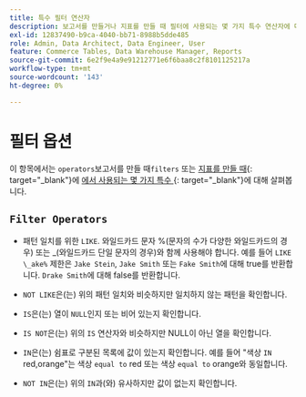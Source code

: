 ```yaml
---
title: 특수 필터 연산자
description: 보고서를 만들거나 지표를 만들 때 필터에 사용되는 몇 가지 특수 연산자에 대해 알아봅니다.
exl-id: 12837490-b9ca-4040-bb71-8988b5dde485
role: Admin, Data Architect, Data Engineer, User
feature: Commerce Tables, Data Warehouse Manager, Reports
source-git-commit: 6e2f9e4a9e91212771e6f6baa8c2f8101125217a
workflow-type: tm+mt
source-wordcount: '143'
ht-degree: 0%

---
```


# 필터 옵션

이 항목에서는 `operators`보고서를 만들 때`filters` 또는 [지표를 만들 때](../../tutorials/using-visual-report-builder.md){: target="_blank"}에 [에서 사용되는 몇 가지 특수 &#x200B;](../../data-user/reports/ess-manage-data-metrics.md){: target="_blank"}에 대해 살펴봅니다.

## `Filter Operators`

* 패턴 일치를 위한 `LIKE`. 와일드카드 문자 %(문자의 수가 다양한 와일드카드의 경우) 또는 _(와일드카드 단일 문자의 경우)와 함께 사용해야 합니다.  예를 들어 `LIKE \_ake%` 제한은 `Jake Stein`, `Jake Smith` 또는 `Fake Smith`에 대해 true를 반환합니다.  `Drake Smith`에 대해 false를 반환합니다.

* `NOT LIKE`은(는) 위의 패턴 일치와 비슷하지만 일치하지 않는 패턴을 확인합니다.

* `IS`은(는) 열이 `NULL`인지 또는 비어 있는지 확인합니다.

* `IS NOT`은(는) 위의 `IS` 연산자와 비슷하지만 NULL이 아닌 열을 확인합니다.

* `IN`은(는) 쉼표로 구분된 목록에 값이 있는지 확인합니다. 예를 들어 &quot;색상 `IN` red,orange&quot;는 색상 `equal to` red 또는 색상 `equal to` orange와 동일합니다.

* `NOT IN`은(는) 위의 `IN`과(와) 유사하지만 값이 없는지 확인합니다.
